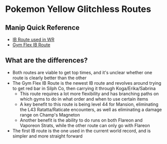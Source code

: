 # Pokemon Yellow Glitchless Routes

## Manip Quick Reference
- [IB Route used in WR](wr-ib/README.md)
- [Gym Flex IB Route](flexgym-ib/README.md)
## What are the differences?
- Both routes are viable to get top times, and it's unclear whether one route is clearly better than the other
- The Gym Flex IB Route is the newest IB route and revolves around trying to get red bar in Silph Co, then carrying it through Koga/Erika/Sabrina
  - This route requires a lot more flexibility and has branching paths on which gyms to do in what order and when to use certain items
  - A key benefit to this route is being level 44 for Mansion, eliminating the L43 Ratatta/Raticate encounters, as well as eliminating a damage range on Champ's Magneton
  - Another benefit is the ability to do runs on both Flareon and Vaporeon Strats, while the other route can only go with Flareon
- The first IB route is the one used in the current world record, and is simpler and more straight forward